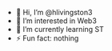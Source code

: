 - 👋 Hi, I’m @hlivingston3
- 👀 I’m interested in Web3
- 🌱 I’m currently learning ST
- ⚡ Fun fact: nothing

<!---
_
--->
